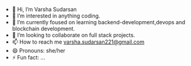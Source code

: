 - 👋 Hi, I’m Varsha Sudarsan
- 👀 I’m interested in anything coding.
- 🌱 I’m currently foused on learning backend-development,devops and blockchain development.
- 💞️ I’m looking to collaborate on full stack projects.
- 📫 How to reach me varsha.sudarsan221@gmail.com
- 😄 Pronouns: she/her
- ⚡ Fun fact: ...

<!---
VarshaGitHub331/VarshaGitHub331 is a ✨ special ✨ repository because its `README.md` (this file) appears on your GitHub profile.
You can click the Preview link to take a look at your changes.
--->
